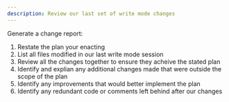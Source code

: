 ```yaml
---
description: Review our last set of write mode changes
---
```


Generate a change report:
1. Restate the plan your enacting 
2. List all files modified in our last write mode session
3. Review all the changes together to ensure they acheive the stated plan
4. Identify and explian any additional changes made that were outside the scope of the plan
5. Identify any improvements that would better implement the plan
6. Identify any redundant code or comments left behind after our changes